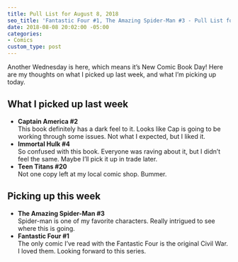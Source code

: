 ```yaml
---
title: Pull List for August 8, 2018
seo_title: 'Fantastic Four #1, The Amazing Spider-Man #3 - Pull List for August 8, 2018'
date: 2018-08-08 20:02:00 -05:00
categories:
- Comics
custom_type: post
---
```


Another Wednesday is here, which means it’s New Comic Book Day! Here are my thoughts on what I picked up last week, and what I’m picking up today.

## What I picked up last week

- **Captain America #2**  
This book definitely has a dark feel to it. Looks like Cap is going to be working through some issues. Not what I expected, but I liked it.
- **Immortal Hulk #4**  
So confused with this book. Everyone was raving about it, but I didn’t feel the same. Maybe I’ll pick it up in trade later.
- **Teen Titans #20**  
Not one copy left at my local comic shop. Bummer.

## Picking up this week

- **The Amazing Spider-Man #3**  
Spider-man is one of my favorite characters. Really intrigued to see where this is going.
- **Fantastic Four #1**  
The only comic I’ve read with the Fantastic Four is the original Civil War. I loved them. Looking forward to this series.
